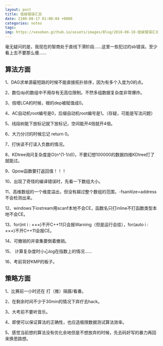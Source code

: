 ```yaml
---
layout: post
title: 低级错误汇总
date: 2100-08-17 01:00:04 +0800
categories: notes
tags: 
img: https://vexoben.github.io/assets/images/Blog/2018-08-18-低级错误汇总.JPG
---
```


毫无疑问的是，我现在的智商处于直线下滑阶段……这里一些犯过的sb错误。至少看上去不要那么傻……

## **算法方面**

1、DAG求单源最短路的时候不能直接拓扑排序，因为有多个入度为0的点。

2、数位dp的数组中不用存有无高位限制。不然多组数据复杂度非常爆炸。

3、倍增LCA的时候，根的dep被赋值成0。

4、AC自动机root编号是0，后缀自动机root编号是1。（存疑，可能是写法问题）

5、线段树能下放标记就下放标记，空间能开4倍就开4倍。

6、大力分讨的时候忘记 return 0。

7、打快读不打读入负数的情况。

8、KDtree询问复杂度是O(n^(1-1/d))，不要幻想100000的数据四维KDtree打了就能过。

9、Qpow函数要打返回值！！！

10、出现了奇怪的编译错误时，先看一下数组大小。

11、高维数组的一个维度溢出，但没有越过整个数组的范围，-fsanitize=address不会检测出来。

12、windows下iostream用scanf本地不会CE，函数名只打inline不打函数类型本地不会CE。

13、for(int i : ×××)不开C++11只会报Warning（但是运行会挂），for(auto i : ×××)不开C++11会报CE。

14、可撤销的并查集要倒着撤销。

15、 计算复杂度时小心log在指数上的情况……

16、考前背好KMP的板子。

## **策略方面**

1、比赛前一小时还在 打（推）隔膜/看番。

2、在剩余时间不少于30min的情况下弃疗去hack。

3、大考前不要听音乐。

4、即使可以保证算法的正确性，也应造极限数据测试算法效率。

5、感觉当前想的算法没有优化余地但是不想放弃的时候，先去码好写的暴力再回来换思路想。